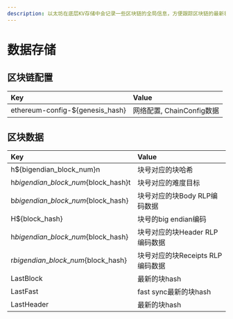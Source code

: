```yaml
---
description: 以太坊在底层KV存储中会记录一些区块链的全局信息，方便跟踪区块链的最新状态
---
```


# 数据存储

## 区块链配置

| Key | Value |
| :--- | :--- |
| ethereum-config-${genesis\_hash} | 网络配置, ChainConfig数据 |

## 区块数据

| Key | Value |
| :--- | :--- |
| h${bigendian\_block\_num}n | 块号对应的块哈希 |
| h${bigendian\_block\_num}${block\_hash}t | 块号对应的难度目标 |
| b${bigendian\_block\_num}${block\_hash} | 块号对应的块Body RLP编码数据 |
| H${block\_hash} | 块号的big endian编码 |
| h${bigendian\_block\_num}${block\_hash} | 块号对应的块Header RLP编码数据 |
| r${bigendian\_block\_num}${block\_hash} | 块号对应的块Receipts RLP编码数据 |
| LastBlock | 最新的块hash |
| LastFast | fast sync最新的块hash |
| LastHeader | 最新的块hash |

